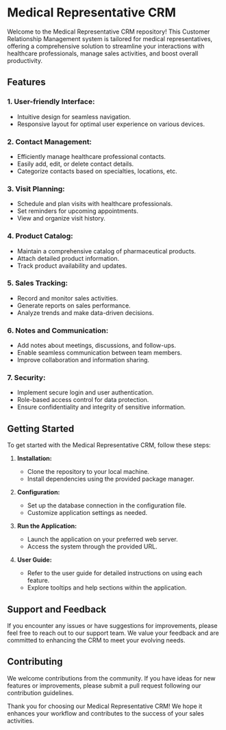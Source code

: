 # Medical Representative CRM

Welcome to the Medical Representative CRM repository! This Customer Relationship Management system is tailored for medical representatives, offering a comprehensive solution to streamline your interactions with healthcare professionals, manage sales activities, and boost overall productivity.

## Features

### 1. **User-friendly Interface:**
   - Intuitive design for seamless navigation.
   - Responsive layout for optimal user experience on various devices.

### 2. **Contact Management:**
   - Efficiently manage healthcare professional contacts.
   - Easily add, edit, or delete contact details.
   - Categorize contacts based on specialties, locations, etc.

### 3. **Visit Planning:**
   - Schedule and plan visits with healthcare professionals.
   - Set reminders for upcoming appointments.
   - View and organize visit history.

### 4. **Product Catalog:**
   - Maintain a comprehensive catalog of pharmaceutical products.
   - Attach detailed product information.
   - Track product availability and updates.

### 5. **Sales Tracking:**
   - Record and monitor sales activities.
   - Generate reports on sales performance.
   - Analyze trends and make data-driven decisions.

### 6. **Notes and Communication:**
   - Add notes about meetings, discussions, and follow-ups.
   - Enable seamless communication between team members.
   - Improve collaboration and information sharing.

### 7. **Security:**
   - Implement secure login and user authentication.
   - Role-based access control for data protection.
   - Ensure confidentiality and integrity of sensitive information.

## Getting Started

To get started with the Medical Representative CRM, follow these steps:

1. **Installation:**
   - Clone the repository to your local machine.
   - Install dependencies using the provided package manager.

2. **Configuration:**
   - Set up the database connection in the configuration file.
   - Customize application settings as needed.

3. **Run the Application:**
   - Launch the application on your preferred web server.
   - Access the system through the provided URL.

4. **User Guide:**
   - Refer to the user guide for detailed instructions on using each feature.
   - Explore tooltips and help sections within the application.

## Support and Feedback

If you encounter any issues or have suggestions for improvements, please feel free to reach out to our support team. We value your feedback and are committed to enhancing the CRM to meet your evolving needs.

## Contributing

We welcome contributions from the community. If you have ideas for new features or improvements, please submit a pull request following our contribution guidelines.

Thank you for choosing our Medical Representative CRM! We hope it enhances your workflow and contributes to the success of your sales activities.

